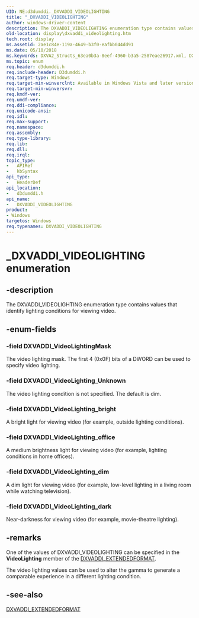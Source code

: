 ```yaml
---
UID: NE:d3dumddi._DXVADDI_VIDEOLIGHTING
title: "_DXVADDI_VIDEOLIGHTING"
author: windows-driver-content
description: The DXVADDI_VIDEOLIGHTING enumeration type contains values that identify lighting conditions for viewing video.
old-location: display\dxvaddi_videolighting.htm
tech.root: display
ms.assetid: 2ae1c84e-119a-4649-b3f0-eafbb044dd91
ms.date: 05/10/2018
ms.keywords: DXVA2_Structs_63ea0b3a-8eef-4960-b3a5-2587eae26917.xml, DXVADDI_VIDEOLIGHTING, DXVADDI_VIDEOLIGHTING enumeration [Display Devices], DXVADDI_VideoLightingMask, DXVADDI_VideoLighting_Unknown, DXVADDI_VideoLighting_bright, DXVADDI_VideoLighting_dark, DXVADDI_VideoLighting_dim, DXVADDI_VideoLighting_office, _DXVADDI_VIDEOLIGHTING, d3dumddi/DXVADDI_VIDEOLIGHTING, d3dumddi/DXVADDI_VideoLightingMask, d3dumddi/DXVADDI_VideoLighting_Unknown, d3dumddi/DXVADDI_VideoLighting_bright, d3dumddi/DXVADDI_VideoLighting_dark, d3dumddi/DXVADDI_VideoLighting_dim, d3dumddi/DXVADDI_VideoLighting_office, display.dxvaddi_videolighting
ms.topic: enum
req.header: d3dumddi.h
req.include-header: D3dumddi.h
req.target-type: Windows
req.target-min-winverclnt: Available in Windows Vista and later versions of the Windows operating systems.
req.target-min-winversvr: 
req.kmdf-ver: 
req.umdf-ver: 
req.ddi-compliance: 
req.unicode-ansi: 
req.idl: 
req.max-support: 
req.namespace: 
req.assembly: 
req.type-library: 
req.lib: 
req.dll: 
req.irql: 
topic_type:
-	APIRef
-	kbSyntax
api_type:
-	HeaderDef
api_location:
-	d3dumddi.h
api_name:
-	DXVADDI_VIDEOLIGHTING
product:
- Windows
targetos: Windows
req.typenames: DXVADDI_VIDEOLIGHTING
---
```


# _DXVADDI_VIDEOLIGHTING enumeration


## -description


The DXVADDI_VIDEOLIGHTING enumeration type contains values that identify lighting conditions for viewing video.


## -enum-fields




### -field DXVADDI_VideoLightingMask

The video lighting mask. The first 4 (0x0F) bits of a DWORD can be used to specify video lighting.


### -field DXVADDI_VideoLighting_Unknown

The video lighting condition is not specified. The default is dim.


### -field DXVADDI_VideoLighting_bright

A bright light for viewing video (for example, outside lighting conditions).


### -field DXVADDI_VideoLighting_office

A medium brightness light for viewing video (for example, lighting conditions in home offices).


### -field DXVADDI_VideoLighting_dim

A dim light for viewing video (for example, low-level lighting in a living room while watching television). 


### -field DXVADDI_VideoLighting_dark

Near-darkness for viewing video (for example, movie-theatre lighting).


## -remarks



One of the values of DXVADDI_VIDEOLIGHTING can be specified in the <b>VideoLighting</b> member of the <a href="https://msdn.microsoft.com/library/windows/hardware/ff562904">DXVADDI_EXTENDEDFORMAT</a>.

The video lighting values can be used to alter the gamma to generate a comparable experience in a different lighting condition. 




## -see-also




<a href="https://msdn.microsoft.com/library/windows/hardware/ff562904">DXVADDI_EXTENDEDFORMAT</a>
 

 

